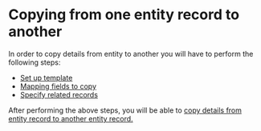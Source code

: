 # Copying from one entity record to another

In order to copy details from entity to another you will have to perform the following steps:

* [Set up template](https://docs.inogic.com/click2clone/configuration/copying-from-one-record-to-another/click2clone-template)
* [Mapping fields to copy](https://docs.inogic.com/click2clone/configuration/copying-from-one-record-to-another/mapping-fields-to-copy)
* [Specify related records](https://docs.inogic.com/click2clone/configuration/copying-from-one-record-to-another/untitled)

After performing the above steps, you will be able to [copy details from entity record to another entity record.](https://docs.inogic.com/click2clone/configuration/copying-from-one-record-to-another/copy-one-record-to-another)

